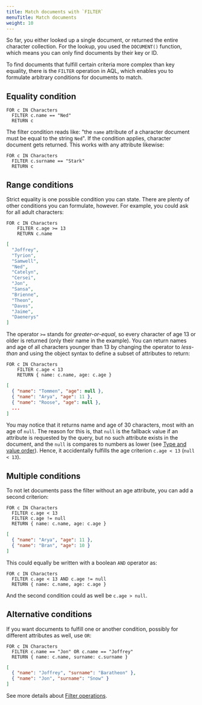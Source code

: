 ```yaml
---
title: Match documents with `FILTER`
menuTitle: Match documents
weight: 10
---
```

So far, you either looked up a single document, or returned the entire character
collection. For the lookup, you used the `DOCUMENT()` function, which means you
can only find documents by their key or ID.

To find documents that fulfill certain criteria more complex than key equality,
there is the `FILTER` operation in AQL, which enables you to formulate arbitrary
conditions for documents to match.

## Equality condition

```aql
FOR c IN Characters
  FILTER c.name == "Ned"
  RETURN c
```

The filter condition reads like: "the `name` attribute of a character document
must be equal to the string `Ned`". If the condition applies, character
document gets returned. This works with any attribute likewise:

```aql
FOR c IN Characters
  FILTER c.surname == "Stark"
  RETURN c
```

## Range conditions

Strict equality is one possible condition you can state. There are plenty of
other conditions you can formulate, however. For example, you could ask for all
adult characters:

```aql
FOR c IN Characters
    FILTER c.age >= 13
    RETURN c.name
```

```json
[
  "Joffrey",
  "Tyrion",
  "Samwell",
  "Ned",
  "Catelyn",
  "Cersei",
  "Jon",
  "Sansa",
  "Brienne",
  "Theon",
  "Davos",
  "Jaime",
  "Daenerys"
]
```

The operator `>=` stands for *greater-or-equal*, so every character of age 13
or older is returned (only their name in the example). You can return names
and age of all characters younger than 13 by changing the operator to
*less-than* and using the object syntax to define a subset of attributes to
return:

```aql
FOR c IN Characters
    FILTER c.age < 13
    RETURN { name: c.name, age: c.age }
```

```json
[
  { "name": "Tommen", "age": null },
  { "name": "Arya", "age": 11 },
  { "name": "Roose", "age": null },
  ...
]
```

You may notice that it returns name and age of 30 characters, most with an
age of `null`. The reason for this is, that `null` is the fallback value if
an attribute is requested by the query, but no such attribute exists in the
document, and the `null` is compares to numbers as lower (see
[Type and value order](../../aql/fundamentals/type-and-value-order.md)). Hence, it
accidentally fulfills the age criterion `c.age < 13` (`null < 13`).

## Multiple conditions

To not let documents pass the filter without an age attribute, you can add a
second criterion:

```aql
FOR c IN Characters
  FILTER c.age < 13
  FILTER c.age != null
  RETURN { name: c.name, age: c.age }
```

```json
[
  { "name": "Arya", "age": 11 },
  { "name": "Bran", "age": 10 }
]
```

This could equally be written with a boolean `AND` operator as:

```aql
FOR c IN Characters
  FILTER c.age < 13 AND c.age != null
  RETURN { name: c.name, age: c.age }
```

And the second condition could as well be `c.age > null`.

## Alternative conditions

If you want documents to fulfill one or another condition, possibly for
different attributes as well, use `OR`:

```aql
FOR c IN Characters
  FILTER c.name == "Jon" OR c.name == "Joffrey"
  RETURN { name: c.name, surname: c.surname }
```

```json
[
  { "name": "Joffrey", "surname": "Baratheon" },
  { "name": "Jon", "surname": "Snow" }
]
```

See more details about [Filter operations](../../aql/high-level-operations/filter.md).
